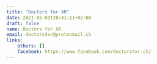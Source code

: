 ```yaml
---
title: "Doctors for XR"
date: 2021-05-03T20:41:11+02:00
draft: false
name: Doctors for XR
email: doctors4xr@protonmail.ch 
links:
    others: []
    facebook: https://www.facebook.com/doctors4xr.ch/ 
---
```


